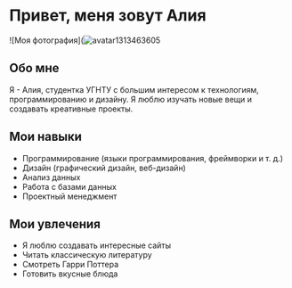 # Привет, меня зовут Алия

![Моя фотография](![avatar1313463605](https://github.com/AliyaDil/Aliya/assets/162280491/9618594e-f57d-421b-9ce6-dfd2d511ad8b)


## Обо мне
Я - Алия, студентка УГНТУ с большим интересом к технологиям, программированию и дизайну. Я люблю изучать новые вещи и создавать креативные проекты.

## Мои навыки
- Программирование (языки программирования, фреймворки и т. д.)
- Дизайн (графический дизайн, веб-дизайн)
- Анализ данных
- Работа с базами данных
- Проектный менеджмент

## Мои увлечения
- Я люблю создавать интересные сайты
- Читать классическую литературу
- Смотреть Гарри Поттера
- Готовить вкусные блюда
